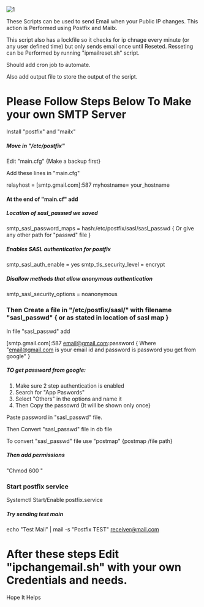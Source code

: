 ![1](https://github.com/user-attachments/assets/4e1c08da-4305-480c-a717-579762caefe4)

These Scripts can be used to send Email when your Public IP changes. This action is Performed using Postfix and Mailx.

This script also has a lockfile so it checks for ip chnage every minute (or any user defined time) but only sends email once until Reseted. Resseting can be Performed by running "ipmailreset.sh" script.

Should add cron job to automate.

Also add output file to store the output of the script.

# Please Follow Steps Below To Make your own SMTP Server

Install "postfix" and "mailx"

##### Move in "/etc/postfix" 

Edit "main.cfg"  {Make a backup first}

Add these lines in "main.cfg"


relayhost = [smtp.gmail.com]:587
myhostname= your_hostname


#### At the end of "main.cf" add

##### Location of sasl_passwd we saved

smtp_sasl_password_maps = hash:/etc/postfix/sasl/sasl_passwd { Or give any other path for "passwd" file }

##### Enables SASL authentication for postfix

smtp_sasl_auth_enable = yes
smtp_tls_security_level = encrypt

##### Disallow methods that allow anonymous authentication

smtp_sasl_security_options = noanonymous



### Then Create a file in "/etc/postfix/sasl/"  with filename "sasl_passwd" { or as stated in location of sasl map }

In file "sasl_passwd" add

[smtp.gmail.com]:587 email@gmail.com:password { Where "email@gmail.com is your email id and password is password you get from google" }

##### TO get password from google:

1. Make sure 2 step authentication is enabled
2. Search for "App Paswords" 
3. Select "Others" in the options and name it
4. Then Copy the passowrd {It will be shown only once}

Paste password in "sasl_passwd" file. 

Then Convert "sasl_passwd" file in db file

To convert "sasl_passwd" file use "postmap" {postmap /file path}

##### Then add permissions 

"Chmod 600 "

### Start postfix service 

Systemctl Start/Enable postfix.service

##### Try sending test main 
echo "Test Mail" | mail -s "Postfix TEST" receiver@mail.com


# After these steps Edit "ipchangemail.sh" with your own Credentials and needs.

Hope It Helps

